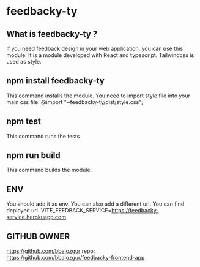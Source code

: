 # feedbacky-ty

## What is feedbacky-ty ?

If you need feedback design in your web application, you can use this module.
It is a module developed with React and typescript.
Tailwindcss is used as style.

## npm install feedbacky-ty

This command installs the module.
You need to import style file into your main css file.
@import "~feedbacky-ty/dist/style.css";

## npm test

This command runs the tests

## npm run build

This command builds the module.

## ENV

You should add it as env.
You can also add a different url. You can find deployed url.
VITE_FEEDBACK_SERVICE=https://feedbacky-service.herokuapp.com

## GITHUB OWNER

https://github.com/bbalozgur
repo: https://github.com/bbalozgur/feedbacky-frontend-app
